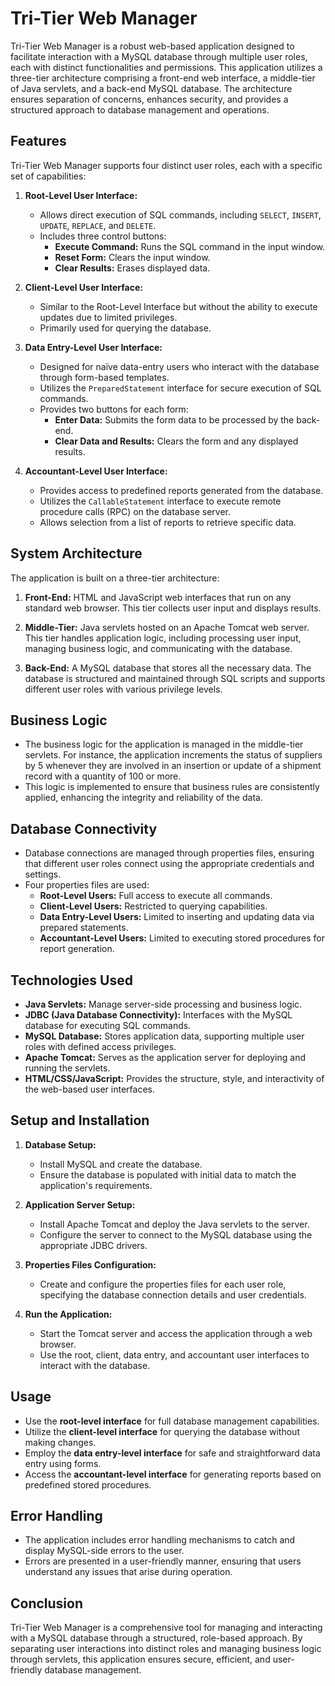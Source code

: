 # Tri-Tier Web Manager

Tri-Tier Web Manager is a robust web-based application designed to facilitate interaction with a MySQL database through multiple user roles, each with distinct functionalities and permissions. This application utilizes a three-tier architecture comprising a front-end web interface, a middle-tier of Java servlets, and a back-end MySQL database. The architecture ensures separation of concerns, enhances security, and provides a structured approach to database management and operations.

## Features

Tri-Tier Web Manager supports four distinct user roles, each with a specific set of capabilities:

1. **Root-Level User Interface:**
   - Allows direct execution of SQL commands, including `SELECT`, `INSERT`, `UPDATE`, `REPLACE`, and `DELETE`.
   - Includes three control buttons:
     - **Execute Command:** Runs the SQL command in the input window.
     - **Reset Form:** Clears the input window.
     - **Clear Results:** Erases displayed data.

2. **Client-Level User Interface:**
   - Similar to the Root-Level Interface but without the ability to execute updates due to limited privileges.
   - Primarily used for querying the database.

3. **Data Entry-Level User Interface:**
   - Designed for naïve data-entry users who interact with the database through form-based templates.
   - Utilizes the `PreparedStatement` interface for secure execution of SQL commands.
   - Provides two buttons for each form:
     - **Enter Data:** Submits the form data to be processed by the back-end.
     - **Clear Data and Results:** Clears the form and any displayed results.

4. **Accountant-Level User Interface:**
   - Provides access to predefined reports generated from the database.
   - Utilizes the `CallableStatement` interface to execute remote procedure calls (RPC) on the database server.
   - Allows selection from a list of reports to retrieve specific data.

## System Architecture

The application is built on a three-tier architecture:

1. **Front-End:** HTML and JavaScript web interfaces that run on any standard web browser. This tier collects user input and displays results.

2. **Middle-Tier:** Java servlets hosted on an Apache Tomcat web server. This tier handles application logic, including processing user input, managing business logic, and communicating with the database.

3. **Back-End:** A MySQL database that stores all the necessary data. The database is structured and maintained through SQL scripts and supports different user roles with various privilege levels.

## Business Logic

- The business logic for the application is managed in the middle-tier servlets. For instance, the application increments the status of suppliers by 5 whenever they are involved in an insertion or update of a shipment record with a quantity of 100 or more.
- This logic is implemented to ensure that business rules are consistently applied, enhancing the integrity and reliability of the data.

## Database Connectivity

- Database connections are managed through properties files, ensuring that different user roles connect using the appropriate credentials and settings.
- Four properties files are used:
  - **Root-Level Users:** Full access to execute all commands.
  - **Client-Level Users:** Restricted to querying capabilities.
  - **Data Entry-Level Users:** Limited to inserting and updating data via prepared statements.
  - **Accountant-Level Users:** Limited to executing stored procedures for report generation.

## Technologies Used

- **Java Servlets:** Manage server-side processing and business logic.
- **JDBC (Java Database Connectivity):** Interfaces with the MySQL database for executing SQL commands.
- **MySQL Database:** Stores application data, supporting multiple user roles with defined access privileges.
- **Apache Tomcat:** Serves as the application server for deploying and running the servlets.
- **HTML/CSS/JavaScript:** Provides the structure, style, and interactivity of the web-based user interfaces.

## Setup and Installation

1. **Database Setup:**
   - Install MySQL and create the database.
   - Ensure the database is populated with initial data to match the application's requirements.

2. **Application Server Setup:**
   - Install Apache Tomcat and deploy the Java servlets to the server.
   - Configure the server to connect to the MySQL database using the appropriate JDBC drivers.

3. **Properties Files Configuration:**
   - Create and configure the properties files for each user role, specifying the database connection details and user credentials.

4. **Run the Application:**
   - Start the Tomcat server and access the application through a web browser.
   - Use the root, client, data entry, and accountant user interfaces to interact with the database.

## Usage

- Use the **root-level interface** for full database management capabilities.
- Utilize the **client-level interface** for querying the database without making changes.
- Employ the **data entry-level interface** for safe and straightforward data entry using forms.
- Access the **accountant-level interface** for generating reports based on predefined stored procedures.

## Error Handling

- The application includes error handling mechanisms to catch and display MySQL-side errors to the user.
- Errors are presented in a user-friendly manner, ensuring that users understand any issues that arise during operation.

## Conclusion

Tri-Tier Web Manager is a comprehensive tool for managing and interacting with a MySQL database through a structured, role-based approach. By separating user interactions into distinct roles and managing business logic through servlets, this application ensures secure, efficient, and user-friendly database management.
